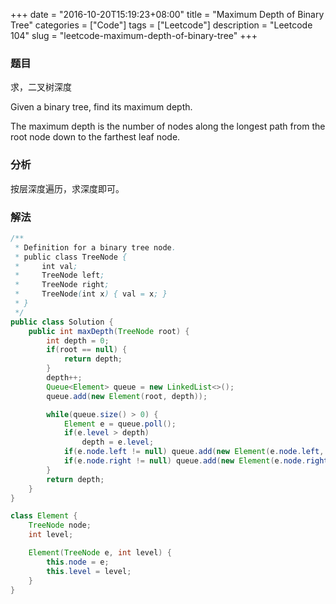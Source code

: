 +++
date = "2016-10-20T15:19:23+08:00"
title = "Maximum Depth of Binary Tree"
categories = ["Code"]
tags = ["Leetcode"]
description = "Leetcode 104"
slug = "leetcode-maximum-depth-of-binary-tree"
+++

### 题目

求，二叉树深度

Given a binary tree, find its maximum depth.

The maximum depth is the number of nodes along the longest path from the root node down to the farthest leaf node.

### 分析

按层深度遍历，求深度即可。

### 解法

```java
/**
 * Definition for a binary tree node.
 * public class TreeNode {
 *     int val;
 *     TreeNode left;
 *     TreeNode right;
 *     TreeNode(int x) { val = x; }
 * }
 */
public class Solution {
    public int maxDepth(TreeNode root) {
        int depth = 0;
        if(root == null) {
            return depth;
        }
        depth++;
        Queue<Element> queue = new LinkedList<>();
        queue.add(new Element(root, depth));

        while(queue.size() > 0) {
            Element e = queue.poll();
            if(e.level > depth)
                depth = e.level;
            if(e.node.left != null) queue.add(new Element(e.node.left, e.level + 1));
            if(e.node.right != null) queue.add(new Element(e.node.right, e.level + 1));
        }
        return depth;
    }
}

class Element {
    TreeNode node;
    int level;

    Element(TreeNode e, int level) {
        this.node = e;
        this.level = level;
    }
}
```
